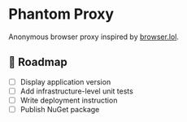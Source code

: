 # Phantom Proxy

Anonymous browser proxy inspired by [browser.lol](https://browser.lol).

## 📅 Roadmap
- [ ] Display application version
- [ ] Add infrastructure-level unit tests
- [ ] Write deployment instruction
- [ ] Publish NuGet package
